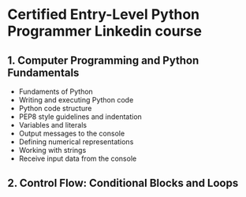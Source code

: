 # Certified Entry-Level Python Programmer Linkedin course

## 1. Computer Programming and Python Fundamentals

- Fundaments of Python
- Writing and executing Python code
- Python code structure
- PEP8 style guidelines and indentation
- Variables and literals
- Output messages to the console
- Defining numerical representations
- Working with strings
- Receive input data from the console

## 2. Control Flow: Conditional Blocks and Loops
